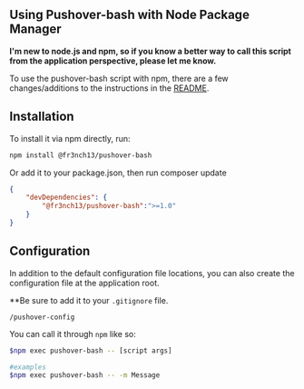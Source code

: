 ## Using Pushover-bash with Node Package Manager

**I'm new to node.js and npm, so if you know a better way to call this script from the application perspective, please let me know.**

To use the pushover-bash script with npm, there are a few changes/additions to the instructions in the [README](README.md).

## Installation

To install it via npm directly, run:

```bash
npm install @fr3nch13/pushover-bash
```

Or add it to your package.json, then run composer update

```json
{
    "devDependencies": {
        "@fr3nch13/pushover-bash":">=1.0"
    }
}
```

## Configuration

In addition to the default configuration file locations, you can also create the configuration file at the application root.

**Be sure to add it to your `.gitignore` file.
```.gitignore
/pushover-config
```

You can call it through `npm` like so:

```bash
$npm exec pushover-bash -- [script args]

#examples
$npm exec pushover-bash -- -m Message
```

